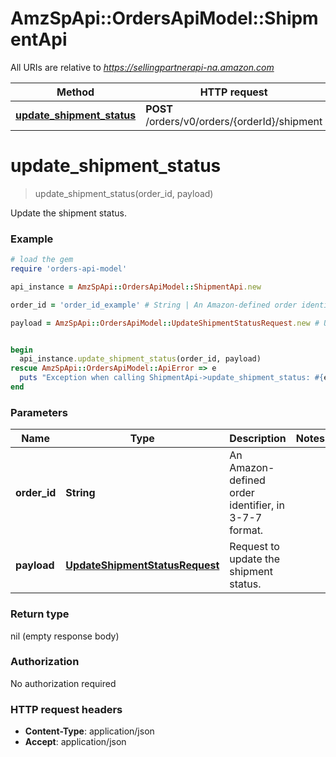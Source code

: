 # AmzSpApi::OrdersApiModel::ShipmentApi

All URIs are relative to *https://sellingpartnerapi-na.amazon.com*

Method | HTTP request | Description
------------- | ------------- | -------------
[**update_shipment_status**](ShipmentApi.md#update_shipment_status) | **POST** /orders/v0/orders/{orderId}/shipment | 


# **update_shipment_status**
> update_shipment_status(order_id, payload)



Update the shipment status.

### Example
```ruby
# load the gem
require 'orders-api-model'

api_instance = AmzSpApi::OrdersApiModel::ShipmentApi.new

order_id = 'order_id_example' # String | An Amazon-defined order identifier, in 3-7-7 format.

payload = AmzSpApi::OrdersApiModel::UpdateShipmentStatusRequest.new # UpdateShipmentStatusRequest | Request to update the shipment status.


begin
  api_instance.update_shipment_status(order_id, payload)
rescue AmzSpApi::OrdersApiModel::ApiError => e
  puts "Exception when calling ShipmentApi->update_shipment_status: #{e}"
end
```

### Parameters

Name | Type | Description  | Notes
------------- | ------------- | ------------- | -------------
 **order_id** | **String**| An Amazon-defined order identifier, in 3-7-7 format. | 
 **payload** | [**UpdateShipmentStatusRequest**](UpdateShipmentStatusRequest.md)| Request to update the shipment status. | 

### Return type

nil (empty response body)

### Authorization

No authorization required

### HTTP request headers

 - **Content-Type**: application/json
 - **Accept**: application/json



